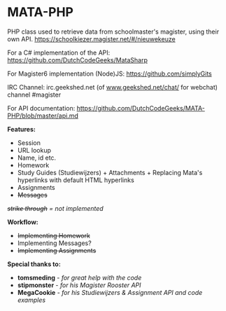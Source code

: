 MATA-PHP
========

PHP class used to retrieve data from schoolmaster's magister, using their own API. https://schoolkiezer.magister.net/#/nieuwekeuze

For a C# implementation of the API: https://github.com/DutchCodeGeeks/MataSharp

For Magister6 implementation (Node)JS: https://github.com/simplyGits

IRC Channel: irc.geekshed.net (of www.geekshed.net/chat/ for webchat)
             channel #magister

For API documentation: https://github.com/DutchCodeGeeks/MATA-PHP/blob/master/api.md

**Features:**

* Session
* URL lookup
* Name, id etc.
* Homework
* Study Guides (Studiewijzers) + Attachments + Replacing Mata's hyperlinks with default HTML hyperlinks
* Assignments
* ~~Messages~~ 

*~~strike through~~ = not implemented*

**Workflow:**

* ~~Implementing Homework~~
* Implementing Messages?
* ~~Implementing Assignments~~

**Special thanks to:**

* **tomsmeding** - *for great help with the code*
* **stipmonster** - *for his Magister Rooster API*
* **MegaCookie** - *for his Studiewijzers & Assignment API and code examples*
